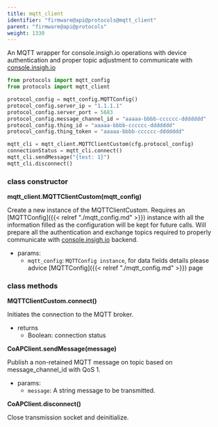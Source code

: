 ```yaml
---
title: mqtt_client
identifier: "firmware@api@protocols@mqtt_client"
parent: "firmware@api@protocols"
weight: 1330
---
```


An MQTT wrapper for console.insigh.io operations with device authentication and proper topic adjustment to communicate with [console.insigh.io](https://console.insigh.io)

```python
from protocols import mqtt_config
from protocols import mqtt_client

protocol_config = mqtt_config.MQTTConfig()
protocol_config.server_ip = "1.1.1.1"
protocol_config.server_port = 5683
protocol_config.message_channel_id = "aaaaa-bbbb-cccccc-ddddddd"
protocol_config.thing_id = "aaaaa-bbbb-cccccc-ddddddd"
protocol_config.thing_token = "aaaaa-bbbb-cccccc-ddddddd"

mqtt_cli = mqtt_client.MQTTClientCustom(cfg.protocol_config)
connectionStatus = mqtt_cli.connect()
mqtt_cli.sendMessage("{test: 1}")
mqtt_cli.disconnect()
```

### class constructor

**mqtt_client.MQTTClientCustom(mqtt_config)**

Create a new instance of the MQTTClientCustom. Requires an [MQTTConfig]({{< relref "./mqtt_config.md" >}}) instance with all the information filled as the configuration will be kept for future calls. Will prepare all the authentication and exchange topics required to properly communicate with [console.insigh.io](<(https://console.insigh.io)>) backend.

- params:
  - `mqtt_config`: `MQTTConfig instance`, for data fields details please advice [MQTTConfig]({{< relref "./mqtt_config.md" >}}) page

### class methods

**MQTTClientCustom.connect()**

Initiates the connection to the MQTT broker.

- returns
  - Boolean: connection status

**CoAPClient.sendMessage(message)**

Publish a non-retained MQTT message on topic based on message_channel_id with QoS 1.

- params:
  - `message`: A string message to be transmitted.

**CoAPClient.disconnect()**

Close transmission socket and deinitialize.
